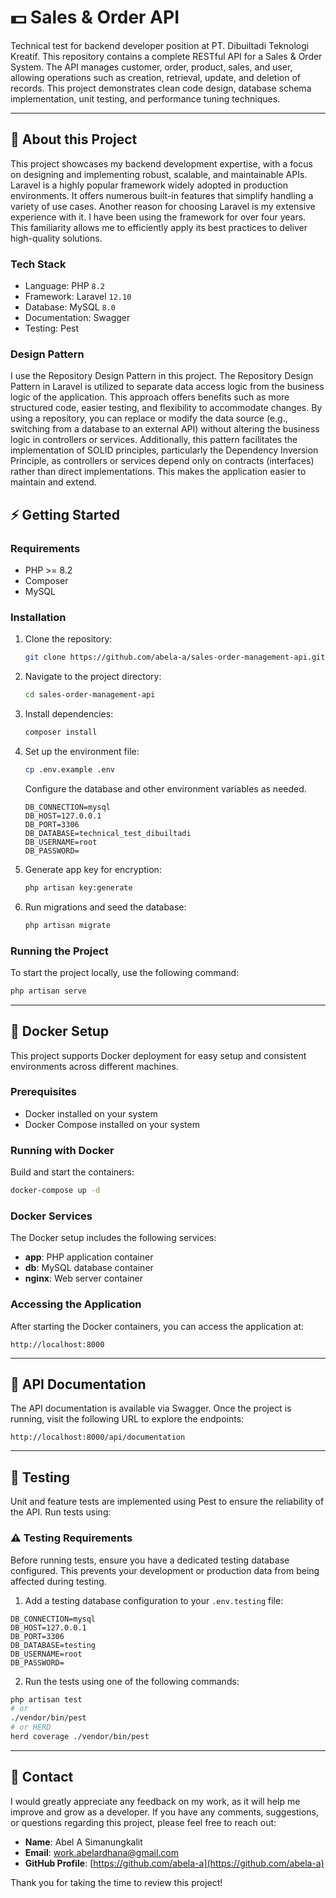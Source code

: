 # 💵 Sales & Order API

Technical test for backend developer position at PT. Dibuiltadi Teknologi Kreatif. This repository contains a complete RESTful API for a Sales & Order System. The API manages customer, order, product, sales, and user, allowing operations such as creation, retrieval, update, and deletion of records. This project demonstrates clean code design, database schema implementation, unit testing, and performance tuning techniques.

---

## 📑 About this Project

This project showcases my backend development expertise, with a focus on designing and implementing robust, scalable, and maintainable APIs. Laravel is a highly popular framework widely adopted in production environments. It offers numerous built-in features that simplify handling a variety of use cases. Another reason for choosing Laravel is my extensive experience with it. I have been using the framework for over four years. This familiarity allows me to efficiently apply its best practices to deliver high-quality solutions.

### Tech Stack

-   Language: PHP `8.2`
-   Framework: Laravel `12.10`
-   Database: MySQL `8.0`
-   Documentation: Swagger
-   Testing: Pest

### Design Pattern

I use the Repository Design Pattern in this project. The Repository Design Pattern in Laravel is utilized to separate data access logic from the business logic of the application. This approach offers benefits such as more structured code, easier testing, and flexibility to accommodate changes. By using a repository, you can replace or modify the data source (e.g., switching from a database to an external API) without altering the business logic in controllers or services. Additionally, this pattern facilitates the implementation of SOLID principles, particularly the Dependency Inversion Principle, as controllers or services depend only on contracts (interfaces) rather than direct implementations. This makes the application easier to maintain and extend.

## ⚡ Getting Started

### Requirements

-   PHP >= 8.2
-   Composer
-   MySQL

### Installation

1. Clone the repository:

    ```sh
    git clone https://github.com/abela-a/sales-order-management-api.git
    ```

2. Navigate to the project directory:

    ```sh
    cd sales-order-management-api
    ```

3. Install dependencies:

    ```sh
    composer install
    ```

4. Set up the environment file:

    ```sh
    cp .env.example .env
    ```

    Configure the database and other environment variables as needed.

    ```env
    DB_CONNECTION=mysql
    DB_HOST=127.0.0.1
    DB_PORT=3306
    DB_DATABASE=technical_test_dibuiltadi
    DB_USERNAME=root
    DB_PASSWORD=
    ```

5. Generate app key for encryption:

    ```sh
    php artisan key:generate
    ```

6. Run migrations and seed the database:

    ```sh
    php artisan migrate
    ```

### Running the Project

To start the project locally, use the following command:

```sh
php artisan serve
```

---

## 🐳 Docker Setup

This project supports Docker deployment for easy setup and consistent environments across different machines.

### Prerequisites

-   Docker installed on your system
-   Docker Compose installed on your system

### Running with Docker

Build and start the containers:

```sh
docker-compose up -d
```

### Docker Services

The Docker setup includes the following services:

-   **app**: PHP application container
-   **db**: MySQL database container
-   **nginx**: Web server container

### Accessing the Application

After starting the Docker containers, you can access the application at:

```
http://localhost:8000
```

---

## 🔖 API Documentation

The API documentation is available via Swagger. Once the project is running, visit the following URL to explore the endpoints:

```
http://localhost:8000/api/documentation
```

---

## 📝 Testing

Unit and feature tests are implemented using Pest to ensure the reliability of the API. Run tests using:

### ⚠️ Testing Requirements

Before running tests, ensure you have a dedicated testing database configured. This prevents your development or production data from being affected during testing.

1. Add a testing database configuration to your `.env.testing` file:

```env
DB_CONNECTION=mysql
DB_HOST=127.0.0.1
DB_PORT=3306
DB_DATABASE=testing
DB_USERNAME=root
DB_PASSWORD=
```

2. Run the tests using one of the following commands:

```bash
php artisan test
# or
./vendor/bin/pest
# or HERD
herd coverage ./vendor/bin/pest
```

---

## 📧 Contact

I would greatly appreciate any feedback on my work, as it will help me improve and grow as a developer. If you have any comments, suggestions, or questions regarding this project, please feel free to reach out:

-   **Name**: Abel A Simanungkalit
-   **Email**: [work.abelardhana@gmail.com](mailto:work.abelardhana@gmail.com)
-   **GitHub Profile**: [https://github.com/abela-a](https://github.com/abela-a)

Thank you for taking the time to review this project!
